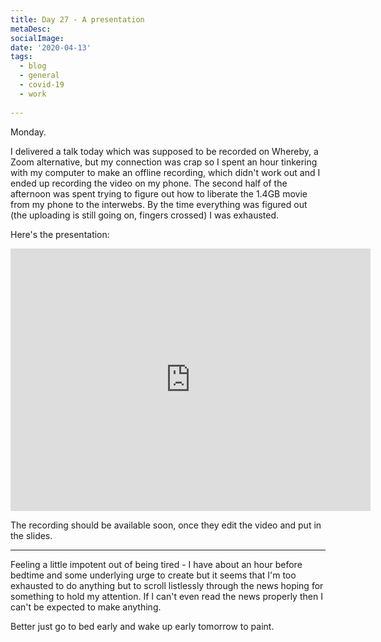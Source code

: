 ```yaml
---
title: Day 27 - A presentation
metaDesc: 
socialImage: 
date: '2020-04-13'
tags:
  - blog
  - general
  - covid-19
  - work
  
---
```


Monday. 

I delivered a talk today which was supposed to be recorded on Whereby, a Zoom alternative, but my connection was crap so I spent an hour tinkering with my computer to make an offline recording, which didn't work out and I ended up recording the video on my phone. The second half of the afternoon was spent trying to figure out how to liberate the 1.4GB movie from my phone to the interwebs. By the time everything was figured out (the uploading is still going on, fingers crossed) I was exhausted. 

Here's the presentation: 

<iframe src="https://slides.com/jun-e/aihumanrightsdata/embed" width="576" height="420" scrolling="no" frameborder="0" webkitallowfullscreen mozallowfullscreen allowfullscreen></iframe>

The recording should be available soon, once they edit the video and put in the slides.

---

Feeling a little impotent out of being tired - I have about an hour before bedtime and some underlying urge to create but it seems that I'm too exhausted to do anything but to scroll listlessly through the news hoping for something to hold my attention. If I can't even read the news properly then I can't be expected to make anything. 

Better just go to bed early and wake up early tomorrow to paint. 